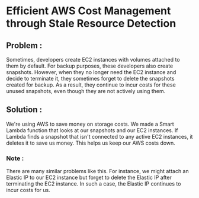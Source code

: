 # Efficient AWS Cost Management through Stale Resource Detection

## Problem :
Sometimes, developers create EC2 instances with volumes attached to them by default. For backup purposes, these developers also create snapshots. However, when they no longer need the EC2 instance and decide to terminate it, they sometimes forget to delete the snapshots created for backup. As a result, they continue to incur costs for these unused snapshots, even though they are not actively using them.

## Solution :
We're using AWS to save money on storage costs. We made a Smart Lambda function that looks at our snapshots and our EC2 instances. If Lambda finds a snapshot that isn't connected to any active EC2 instances, it deletes it to save us money. This helps us keep our AWS costs down.

### Note :
There are many similar problems like this. For instance, we might attach an Elastic IP to our EC2 instance but forget to delete the Elastic IP after terminating the EC2 instance. In such a case, the Elastic IP continues to incur costs for us.




